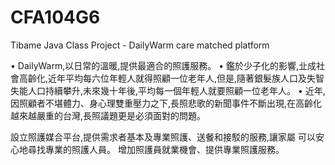 # CFA104G6
Tibame Java Class Project - DailyWarm care matched platform

• DailyWarm,以日常的溫暖,提供最適合的照護服務。
• 鑑於少子化的影響,㐀成社會高齡化,近年平均每六位年輕人就得照顧一位老年人,但是,隨著銀髮族人口及失智失能人口持續攀升,未來幾十年後,平均每一個年輕人就要照顧一位老年人。
• 近年,因照顧者不堪體力、身心理雙重壓力之下,長照悲歌的新聞事件不斷出現,在高齡化越來越嚴重的台灣,長照議題更是必須面對的問題。

設立照護媒合平台,提供需求者基本及專業照護、送餐和接駁的服務,讓家屬
可以安心地尋找專業的照護人員。
增加照護員就業機會、提供專業照護服務。
